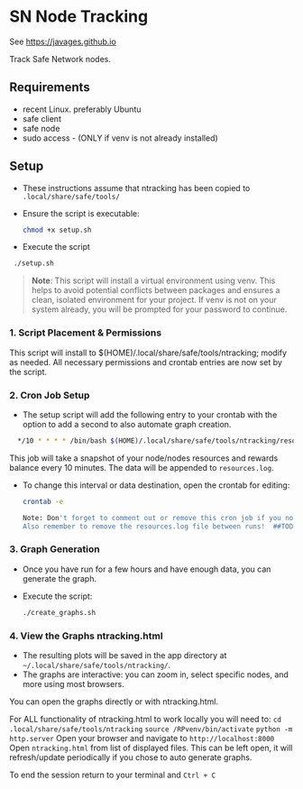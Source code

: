 # SN Node Tracking 
See https://javages.github.io

Track Safe Network nodes.

## Requirements

- recent Linux. preferably Ubuntu
- safe client
- safe node
- sudo access - (ONLY if venv is not already installed)

## Setup

- These instructions assume that ntracking has been copied to `.local/share/safe/tools/`

- Ensure the script is executable:

  ```bash
  chmod +x setup.sh

  ```

- Execute the script

 ```bash
  ./setup.sh

  ```

> **Note**: This script will install a virtual environment using venv. This helps to avoid potential conflicts between packages and ensures a clean, isolated environment for your project. If venv is not on your system already, you will be prompted for your password to continue.

### 1. Script Placement & Permissions

This script will install to $(HOME)/.local/share/safe/tools/ntracking; modify as needed.
All necessary permissions and crontab entries are now set by the script.

### 2. Cron Job Setup

- The setup script will add the following entry to your crontab with the option to add a second to also automate graph creation.

```bash
  */10 * * * * /bin/bash $(HOME)/.local/share/safe/tools/ntracking/resources.sh >> $(HOME)/.local/share/safe/tools/ntracking/resources.log 2>&1
  ```
  
This job will take a snapshot of your node/nodes resources and rewards balance every 10 minutes. The data will be appended to `resources.log`.

- To change this interval or data destination, open the crontab for editing:

  ```bash
  crontab -e

  Note: Don't forget to comment out or remove this cron job if you no longer need it (in between tests), as it will run indefinitely otherwise.
  Also remember to remove the resources.log file between runs!  ##TODO   cleanup script

### 3. Graph Generation

- Once you have run for a few hours and have enough data, you can generate the graph.
- Execute the script:

  ```bash
  ./create_graphs.sh
  ```

### 4. View the Graphs ntracking.html

- The resulting plots will be saved in the app directory at
`~/.local/share/safe/tools/ntracking/`.
- The graphs are interactive: you can zoom in, select specific nodes, and more using most browsers.

You can open the graphs directly or with ntracking.html.

For ALL functionality of ntracking.html to work locally you will need to:
`cd .local/share/safe/tools/ntracking`
`source /RPvenv/bin/activate`
`python -m http.server`
Open your browser and navigate to 
`http://localhost:8000`
Open `ntracking.html` from list of displayed files.
This can be left open, it will refresh/update periodically if you chose to auto generate graphs. 

To end the session return to your terminal and `Ctrl + C`

